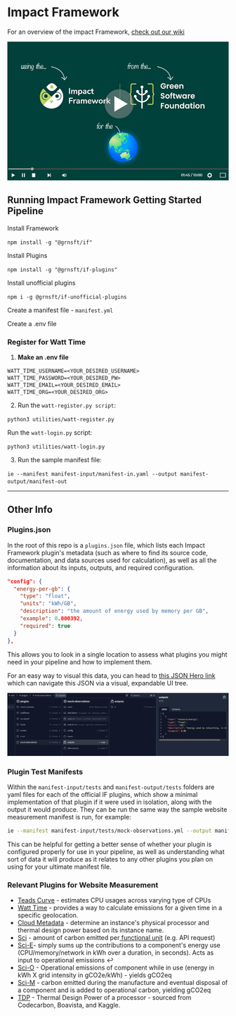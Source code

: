 # Impact Framework

For an overview of the impact Framework, [check out our wiki](https://github.com/heaversm/carbonhack-if/wiki)

[![How to use the Impact Framework from the Green Software Foundation](readme-vid-thumb.jpg)](https://www.youtube.com/watch?v=5WImTN8840E)

## Running Impact Framework Getting Started Pipeline

Install Framework

`npm install -g "@grnsft/if"`

Install Plugins

`npm install -g "@grnsft/if-plugins"`

Install unofficial plugins

`npm i -g @grnsft/if-unofficial-plugins`

Create a manifest file - `manifest.yml`

Create a .env file



### Register for Watt Time



1. **Make an .env file**

```
WATT_TIME_USERNAME=<YOUR_DESIRED_USERNAME>
WATT_TIME_PASSWORD=<YOUR_DESIRED_PW>
WATT_TIME_EMAIL=<YOUR_DESIRED_EMAIL>
WATT_TIME_ORG=<YOUR_DESIRED_ORG>
```

2. Run the `watt-register.py script`:

`python3 utilities/watt-register.py`

Run the `watt-login.py` script:

`python3 utilities/watt-login.py`

3. Run the sample manifest file:

`ie --manifest manifest-input/manifest-in.yaml --output manifest-output/manifest-out`


---

## Other Info

### Plugins.json

In the root of this repo is a `plugins.json` file, which lists each Impact Framework plugin's metadata (such as where to find its source code, documentation, and data sources used for calculation), as well as all the information about its inputs, outputs, and required configuration.

```json
"config": {
  "energy-per-gb": {
    "type": "float",
    "units": "kWh/GB",
    "description": "the amount of energy used by memory per GB",
    "example": 0.000392,
    "required": true
  }
},
```

This allows you to look in a single location to assess what plugins you might need in your pipeline and how to implement them.

For an easy way to visual this data, you can head to [this JSON Hero link](https://jsonhero.io/j/MdGJbNg7RGLR) which can navigate this JSON via a visual, expandable UI tree.

[![Plugin JSON navigator](wiki/if-plugins.jpg)](https://jsonhero.io/j/MdGJbNg7RGLR)

### Plugin Test Manifests

Within the `manifest-input/tests` and `manifest-output/tests` folders are yaml files for each of the official IF plugins, which show a minimal implementation of that plugin if it were used in isolation, along with the output it would produce. They can be run the same way the sample website measurement manifest is run, for example:

```bash
ie --manifest manifest-input/tests/mock-observations.yml --output manifest-output/tests/mock-observations-out
```

This can be helpful for getting a better sense of whether your plugin is configured properly for use in your pipeline, as well as understanding what sort of data it will produce as it relates to any other plugins you plan on using for your ultimate manifest file.

### Relevant Plugins for Website Measurement

* [Teads Curve](https://github.com/Green-Software-Foundation/if-unofficial-plugins/blob/main/src/lib/teads-curve/README.md) - estimates CPU usages across varying type of CPUs
* [Watt Time](https://github.com/Green-Software-Foundation/if-unofficial-plugins/blob/main/src/lib/watt-time/README.md) - provides a way to calculate emissions for a given time in a specific geolocation.
* [Cloud Metadata](https://github.com/Green-Software-Foundation/if-plugins/blob/main/src/lib/cloud-metadata/README.md) - determine an instance's physical processor and thermal design power based on its instance name.
* [Sci](https://github.com/Green-Software-Foundation/if-plugins/blob/main/src/lib/sci/README.md) - amount of carbon emitted per[ functional unit](https://sci-guide.greensoftware.foundation/R/) (e.g. API request)
* [Sci-E](https://github.com/Green-Software-Foundation/if-plugins/blob/main/src/lib/sci-e/README.md)- simply sums up the contributions to a component's energy use (CPU/memory/network in kWh over a duration, in seconds). Acts as input to operational emissions ↩️
* [Sci-O](https://github.com/Green-Software-Foundation/if-plugins/blob/main/src/lib/sci-o/README.md) - Operational emissions of component while in use (energy in kWh X grid intensity in gCO2e/kWh) - yields gCO2eq
* [Sci-M](https://github.com/Green-Software-Foundation/if-plugins/blob/main/src/lib/sci-m/README.md) - carbon emitted during the manufacture and eventual disposal of a component and is added to operational carbon, yielding gCO2eq
* [TDP](https://github.com/Green-Software-Foundation/if-plugins/blob/main/src/lib/tdp-finder/README.md) - Thermal Design Power of a processor - sourced from Codecarbon, Boavista, and Kaggle.
